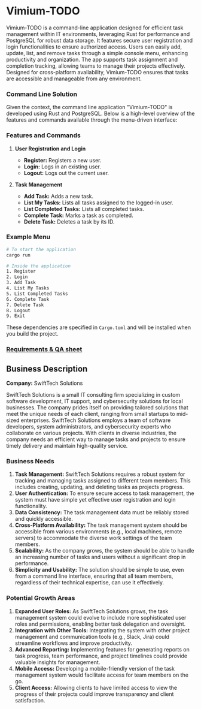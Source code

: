 # Vimium-TODO

Vimium-TODO is a command-line application designed for efficient task management within IT environments, leveraging Rust for performance and PostgreSQL for robust data storage. It features secure user registration and login functionalities to ensure authorized access. Users can easily add, update, list, and remove tasks through a simple console menu, enhancing productivity and organization. The app supports task assignment and completion tracking, allowing teams to manage their projects effectively. Designed for cross-platform availability, Vimium-TODO ensures that tasks are accessible and manageable from any environment.

### Command Line Solution

Given the context, the command line application "Vimium-TODO" is developed using Rust and PostgreSQL. Below is a high-level overview of the features and commands available through the menu-driven interface:

### Features and Commands

1. **User Registration and Login**
   - **Register:** Registers a new user.
   - **Login:** Logs in an existing user.
   - **Logout:** Logs out the current user.

2. **Task Management**
   - **Add Task:** Adds a new task.
   - **List My Tasks:** Lists all tasks assigned to the logged-in user.
   - **List Completed Tasks:** Lists all completed tasks.
   - **Complete Task:** Marks a task as completed.
   - **Delete Task:** Deletes a task by its ID.

### Example Menu

```sh
# To start the application
cargo run

# Inside the application
1. Register
2. Login
3. Add Task
4. List My Tasks
5. List Completed Tasks
6. Complete Task
7. Delete Task
8. Logout
9. Exit
```

These dependencies are specified in `Cargo.toml` and will be installed when you build the project.

### [Requirements & QA sheet](https://docs.google.com/spreadsheets/d/1ETFurqxiF-Hr7vgZ0fc1Rm5Ki3MBQSiMvZr4xqjilTM/edit?usp=sharing)

## Business Description

**Company:** SwiftTech Solutions

SwiftTech Solutions is a small IT consulting firm specializing in custom software development, IT support, and cybersecurity solutions for local businesses. The company prides itself on providing tailored solutions that meet the unique needs of each client, ranging from small startups to mid-sized enterprises. SwiftTech Solutions employs a team of software developers, system administrators, and cybersecurity experts who collaborate on various projects. With clients in diverse industries, the company needs an efficient way to manage tasks and projects to ensure timely delivery and maintain high-quality service.

### Business Needs

1. **Task Management:** SwiftTech Solutions requires a robust system for tracking and managing tasks assigned to different team members. This includes creating, updating, and deleting tasks as projects progress.
2. **User Authentication:** To ensure secure access to task management, the system must have simple yet effective user registration and login functionality.
3. **Data Consistency:** The task management data must be reliably stored and quickly accessible.
4. **Cross-Platform Availability:** The task management system should be accessible from various environments (e.g., local machines, remote servers) to accommodate the diverse work settings of the team members.
5. **Scalability:** As the company grows, the system should be able to handle an increasing number of tasks and users without a significant drop in performance.
6. **Simplicity and Usability:** The solution should be simple to use, even from a command line interface, ensuring that all team members, regardless of their technical expertise, can use it effectively.

### Potential Growth Areas

1. **Expanded User Roles:** As SwiftTech Solutions grows, the task management system could evolve to include more sophisticated user roles and permissions, enabling better task delegation and oversight.
2. **Integration with Other Tools:** Integrating the system with other project management and communication tools (e.g., Slack, Jira) could streamline workflows and improve productivity.
3. **Advanced Reporting:** Implementing features for generating reports on task progress, team performance, and project timelines could provide valuable insights for management.
4. **Mobile Access:** Developing a mobile-friendly version of the task management system would facilitate access for team members on the go.
5. **Client Access:** Allowing clients to have limited access to view the progress of their projects could improve transparency and client satisfaction.

